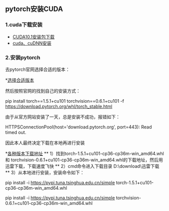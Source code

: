 ## pytorch安装CUDA
### 1.cuda下载安装
 * [CUDA10.1安装包下载](https://www.cnblogs.com/imper/p/11976077.html)
 * [cuda、cuDNN安装](https://zhuanlan.zhihu.com/p/158900161)
 
### 2.安装pytorch

去pytorch官网选择合适的版本：

*[选择合适版本](https://pytorch.org/get-started/locally/)

然后按照官网的找到自己的安装方式：

pip install torch==1.5.1+cu101 torchvision==0.6.1+cu101 -f https://download.pytorch.org/whl/torch_stable.html

由于从官方网站安装了一天，总是安装不成功，报错如下：

 HTTPSConnectionPool(host='download.pytorch.org', port=443): Read timed out.
 
 因此本人最终决定下载在本地再进行安装
 
 *[各种版本下载地址](https://download.pytorch.org/whl/torch_stable.html)
 ** 1）找到torch-1.5.1+cu101-cp36-cp36m-win_amd64.whl和 torchvision-0.6.1+cu101-cp36-cp36m-win_amd64.whl的下载地址，然后用迅雷下载，下载速度飞快
 ** 2）cmd命令进入下载目录 D:\download\迅雷下载
 ** 3）从本地进行安装，安装命令如下：
 
 pip install -i https://pypi.tuna.tsinghua.edu.cn/simple torch-1.5.1+cu101-cp36-cp36m-win_amd64.whl
 
 pip install -i https://pypi.tuna.tsinghua.edu.cn/simple torchvision-0.6.1+cu101-cp36-cp36m-win_amd64.whl
 


